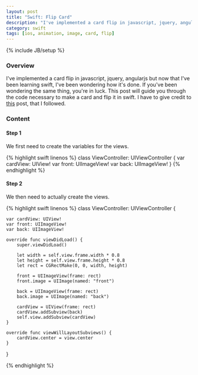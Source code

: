```yaml
---
layout: post
title: "Swift: Flip Card"
description: "I've implemented a card flip in javascript, jquery, angularjs but now that I've been learning swift, I've been wondering how it's done. If you've been wondering the same thing, you're in luck. This post will guide you through the code necessary to make a card and flip it in swift. I have to give credit to [this](http://www.codingricky.com/flipping-cards-with-swift-and-uikit/) post, that I followed."
category: swift
tags: [ios, animation, image, card, flip]
---
```

{% include JB/setup %}

<!-- Overview -->
<h3>Overview</h3>

I've implemented a card flip in javascript, jquery, angularjs but now that I've been learning swift, I've been wondering how it's done. If you've been wondering the same thing, you're in luck. This post will guide you through the code necessary to make a card and flip it in swift. I have to give credit to [this](http://www.codingricky.com/flipping-cards-with-swift-and-uikit/) post, that I followed.

<!-- Content -->
<h3>Content</h3>

<!-- Step 1 -->
<h4>Step 1</h4>

We first need to create the variables for the views.

<!-- Code _______________________________________-->
{% highlight swift linenos %}
class ViewController: UIViewController {
    var cardView: UIView!
    var front: UIImageView!
    var back: UIImageView!
}
{% endhighlight %}
<!-- /Code ^^^^^^^^^^^^^^^^^^^^^^^^^^^^^^^^^^^^^^-->



<!-- Step 2 -->
<h4>Step 2</h4>

We then need to actually create the views.

<!-- Code _______________________________________-->
{% highlight swift linenos %}
class ViewController: UIViewController {

    var cardView: UIView!
    var front: UIImageView!
    var back: UIImageView!
    
    override func viewDidLoad() {
        super.viewDidLoad()
        
        let width = self.view.frame.width * 0.8
        let height = self.view.frame.height * 0.8
        let rect = CGRectMake(0, 0, width, height)
        
        front = UIImageView(frame: rect)
        front.image = UIImage(named: "front")
        
        back = UIImageView(frame: rect)
        back.image = UIImage(named: "back")
        
        cardView = UIView(frame: rect)
        cardView.addSubview(back)
        self.view.addSubview(cardView)
    }
    
    override func viewWillLayoutSubviews() {
        cardView.center = view.center
    }
}

{% endhighlight %}
<!-- /Code ^^^^^^^^^^^^^^^^^^^^^^^^^^^^^^^^^^^^^^-->